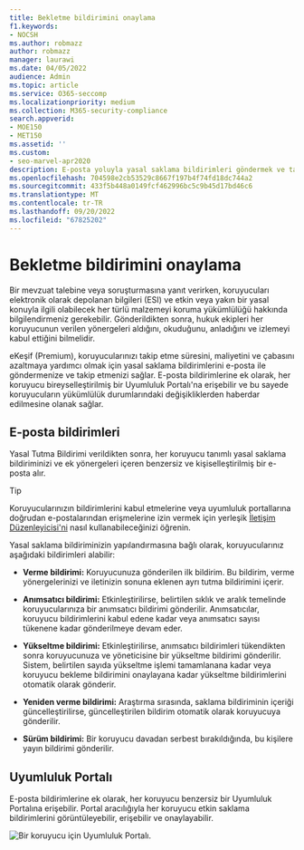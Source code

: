 ```yaml
---
title: Bekletme bildirimini onaylama
f1.keywords:
- NOCSH
ms.author: robmazz
author: robmazz
manager: laurawi
ms.date: 04/05/2022
audience: Admin
ms.topic: article
ms.service: O365-seccomp
ms.localizationpriority: medium
ms.collection: M365-security-compliance
search.appverid:
- MOE150
- MET150
ms.assetid: ''
ms.custom:
- seo-marvel-apr2020
description: E-posta yoluyla yasal saklama bildirimleri göndermek ve takip etmek ve ayrıca yükümlülük durumunu izlemek için eKeşif 'i (Premium) kullanmayı öğrenin.
ms.openlocfilehash: 704598e2cb53529c8667f197b4f74fd18dc744a2
ms.sourcegitcommit: 433f5b448a0149fcf462996bc5c9b45d17bd46c6
ms.translationtype: MT
ms.contentlocale: tr-TR
ms.lasthandoff: 09/20/2022
ms.locfileid: "67825202"
---
```

# <a name="acknowledge-a-hold-notification"></a>Bekletme bildirimini onaylama

Bir mevzuat talebine veya soruşturmasına yanıt verirken, koruyucuları elektronik olarak depolanan bilgileri (ESI) ve etkin veya yakın bir yasal konuyla ilgili olabilecek her türlü malzemeyi koruma yükümlülüğü hakkında bilgilendirmeniz gerekebilir. Gönderildikten sonra, hukuk ekipleri her koruyucunun verilen yönergeleri aldığını, okuduğunu, anladığını ve izlemeyi kabul ettiğini bilmelidir.

eKeşif (Premium), koruyucularınızı takip etme süresini, maliyetini ve çabasını azaltmaya yardımcı olmak için yasal saklama bildirimlerini e-posta ile göndermenize ve takip etmenizi sağlar. E-posta bildirimlerine ek olarak, her koruyucu bireyselleştirilmiş bir Uyumluluk Portalı'na erişebilir ve bu sayede koruyucuların yükümlülük durumlarındaki değişikliklerden haberdar edilmesine olanak sağlar.

## <a name="email-notifications"></a>E-posta bildirimleri

Yasal Tutma Bildirimi verildikten sonra, her koruyucu tanımlı yasal saklama bildiriminizi ve ek yönergeleri içeren benzersiz ve kişiselleştirilmiş bir e-posta alır. 

> [!TIP]
> Koruyucularınızın bildirimlerini kabul etmelerine veya uyumluluk portallarına doğrudan e-postalarından erişmelerine izin vermek için yerleşik  [İletişim Düzenleyicisi'ni](using-communications-editor.md) nasıl kullanabileceğinizi öğrenin.

Yasal saklama bildiriminizin yapılandırmasına bağlı olarak, koruyucularınız aşağıdaki bildirimleri alabilir: 

- **Verme bildirimi:** Koruyucunuza gönderilen ilk bildirim. Bu bildirim, verme yönergelerinizi ve iletinizin sonuna eklenen ayrı tutma bildirimini içerir.

- **Anımsatıcı bildirimi:** Etkinleştirilirse, belirtilen sıklık ve aralık temelinde koruyucularınıza bir anımsatıcı bildirimi gönderilir. Anımsatıcılar, koruyucu bildirimlerini kabul edene kadar veya anımsatıcı sayısı tükenene kadar gönderilmeye devam eder.

- **Yükseltme bildirimi:** Etkinleştirilirse, anımsatıcı bildirimleri tükendikten sonra koruyucunuza ve yöneticisine bir yükseltme bildirimi gönderilir. Sistem, belirtilen sayıda yükseltme işlemi tamamlanana kadar veya koruyucu bekleme bildirimini onaylayana kadar yükseltme bildirimlerini otomatik olarak gönderir.

- **Yeniden verme bildirimi:** Araştırma sırasında, saklama bildiriminin içeriği güncelleştirilirse, güncelleştirilen bildirim otomatik olarak koruyucuya gönderilir.

- **Sürüm bildirimi:** Bir koruyucu davadan serbest bırakıldığında, bu kişilere yayın bildirimi gönderilir. 

## <a name="compliance-portal"></a>Uyumluluk Portalı

E-posta bildirimlerine ek olarak, her koruyucu benzersiz bir Uyumluluk Portalına erişebilir. Portal aracılığıyla her koruyucu etkin saklama bildirimlerini görüntüleyebilir, erişebilir ve onaylayabilir.

![Bir koruyucu için Uyumluluk Portalı.](../media/CustodianPortal.jpg)

